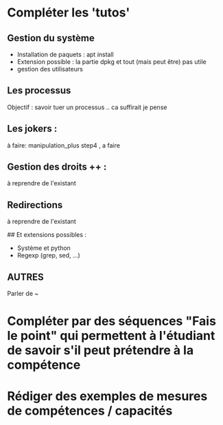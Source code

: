 
# Compléter les 'tutos'

## Gestion du système
- Installation de paquets : apt install
- Extension possible : la partie dpkg et tout (mais peut être) pas utile
- gestion des utilisateurs

## Les processus
Objectif : savoir tuer un processus .. ca suffirait je pense

## Les jokers :
 à faire: manipulation_plus step4 , a faire

##  Gestion des droits ++ :
   à reprendre de l'existant


## Redirections
 à reprendre de l'existant


## Et extensions possibles :

- Système et python
- Regexp (grep, sed, ...)


## AUTRES

Parler de ~

# Compléter par des séquences "Fais le point" qui permettent à l'étudiant de savoir s'il peut prétendre à la compétence


# Rédiger des exemples de mesures de compétences / capacités
